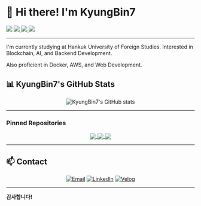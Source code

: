 <h1 align="left">👋 Hi there! I'm KyungBin7</h1>

<p align="left">
  <img src="https://img.shields.io/badge/-42Seoul-blue?style=flat-square&logo=42" />
  <a href="https://velog.io/@KyungBin7">
    <img src="https://img.shields.io/badge/Blog-Velog-brightgreen?style=flat-square&logo=velog" />
  </a>
  <a href="https://github.com/KyungBin7">
    <img src="https://img.shields.io/badge/GitHub-KyungBin7-black?style=flat-square&logo=github" />
  </a>
  <a href="mailto:your-email@example.com">
    <img src="https://img.shields.io/badge/Email-D14836?style=flat-square&logo=gmail&logoColor=white" />
  </a>
</p>

---

I'm currently studying at Hankuk University of Foreign Studies. Interested in Blockchain, AI, and Backend Development.

Also proficient in Docker, AWS, and Web Development.


## 📊 KyungBin7's GitHub Stats
<p align="center">
  <img src="https://github-readme-stats.vercel.app/api?username=KyungBin7&show_icons=true&theme=radical" alt="KyungBin7's GitHub stats" />
</p>

---

### Pinned Repositories
<p align="center">
  <a href="https://github.com/KyungBin7/your-repo">
    <img align="center" src="https://github-readme-stats.vercel.app/api/pin/?username=KyungBin7&repo=your-repo&theme=radical" />
  </a>
  <a href="https://github.com/KyungBin7/another-repo">
    <img align="center" src="https://github-readme-stats.vercel.app/api/pin/?username=KyungBin7&repo=another-repo&theme=radical" />
  </a>
  <a href="https://github.com/KyungBin7/yet-another-repo">
    <img align="center" src="https://github-readme-stats.vercel.app/api/pin/?username=KyungBin7&repo=yet-another-repo&theme=radical" />
  </a>
</p>

---

## 📫 Contact
<p align="center">
  <a href="mailto:your-email@example.com"><img src="https://img.shields.io/badge/Email-D14836?style=flat-square&logo=gmail&logoColor=white" alt="Email"></a>
  <a href="https://www.linkedin.com/in/KyungBin7"><img src="https://img.shields.io/badge/LinkedIn-0077B5?style=flat-square&logo=linkedin&logoColor=white" alt="LinkedIn"></a>
  <a href="https://velog.io/@KyungBin7"><img src="https://img.shields.io/badge/Velog-20C997?style=flat-square&logo=velog&logoColor=white" alt="Velog"></a>
</p>

---

**감사합니다!**
